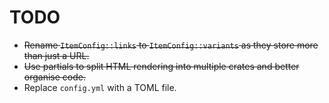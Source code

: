 # TODO

* <s>Rename `ItemConfig::links` to `ItemConfig::variants` as they store more than just a URL.</s>
* <s>Use partials to split HTML rendering into multiple crates and better organise code.</s>
* Replace `config.yml` with a TOML file.
